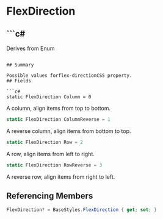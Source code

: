 # FlexDirection

## ```c#
Derives from Enum
```

## Summary

Possible values forflex-directionCSS property.
## Fields

```c#
static FlexDirection Column = 0
```
A column, align items from top to bottom.
```c#
static FlexDirection ColumnReverse = 1
```
A reverse column, align items from bottom to top.
```c#
static FlexDirection Row = 2
```
A row, align items from left to right.
```c#
static FlexDirection RowReverse = 3
```
A reverse row, align items from right to left.
## Referencing Members

```c#
FlexDirection? = BaseStyles.FlexDirection { get; set; } 
```
